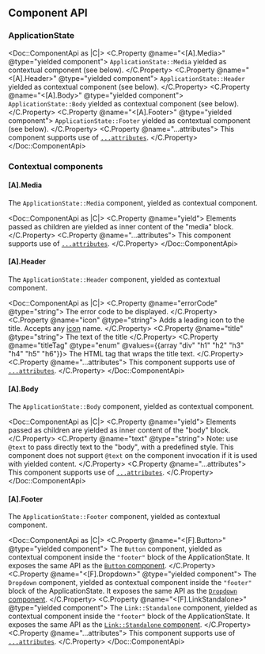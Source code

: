 ## Component API

### ApplicationState

<Doc::ComponentApi as |C|>
  <C.Property @name="<[A].Media>" @type="yielded component">
    `ApplicationState::Media` yielded as contextual component (see below).
  </C.Property>
  <C.Property @name="<[A].Header>" @type="yielded component">
    `ApplicationState::Header` yielded as contextual component (see below).
  </C.Property>
  <C.Property @name="<[A].Body>" @type="yielded component">
    `ApplicationState::Body` yielded as contextual component (see below).
  </C.Property>
  <C.Property @name="<[A].Footer>" @type="yielded component">
    `ApplicationState::Footer` yielded as contextual component (see below).
  </C.Property>
  <C.Property @name="...attributes">
    This component supports use of [`...attributes`](https://guides.emberjs.com/release/in-depth-topics/patterns-for-components/#toc_attribute-ordering).
  </C.Property>
</Doc::ComponentApi>

### Contextual components

#### [A].Media

The `ApplicationState::Media` component, yielded as contextual component.

<Doc::ComponentApi as |C|>
  <C.Property @name="yield">
    Elements passed as children are yielded as inner content of the "media" block.
  </C.Property>
  <C.Property @name="...attributes">
    This component supports use of [`...attributes`](https://guides.emberjs.com/release/in-depth-topics/patterns-for-components/#toc_attribute-ordering).
  </C.Property>
</Doc::ComponentApi>

#### [A].Header

The `ApplicationState::Header` component, yielded as contextual component.

<Doc::ComponentApi as |C|>
  <C.Property @name="errorCode" @type="string">
    The error code to be displayed.
  </C.Property>
  <C.Property @name="icon" @type="string">
    Adds a leading icon to the title. Accepts any [icon](/icons/library) name.
  </C.Property>
  <C.Property @name="title" @type="string">
    The text of the title
  </C.Property>
  <C.Property @name="titleTag" @type="enum" @values={{array "div" "h1" "h2" "h3" "h4" "h5" "h6"}}>
    The HTML tag that wraps the title text.
  </C.Property>
  <C.Property @name="...attributes">
    This component supports use of [`...attributes`](https://guides.emberjs.com/release/in-depth-topics/patterns-for-components/#toc_attribute-ordering).
  </C.Property>
</Doc::ComponentApi>

#### [A].Body

The `ApplicationState::Body` component, yielded as contextual component.

<Doc::ComponentApi as |C|>
  <C.Property @name="yield">
    Elements passed as children are yielded as inner content of the "body" block.
  </C.Property>
  <C.Property @name="text" @type="string">
    Note: use `@text` to pass directly text to the "body", with a predefined style. This component does not support `@text` on the component invocation if it is used with yielded content.
  </C.Property>
  <C.Property @name="...attributes">
    This component supports use of [`...attributes`](https://guides.emberjs.com/release/in-depth-topics/patterns-for-components/#toc_attribute-ordering).
  </C.Property>
</Doc::ComponentApi>

#### [A].Footer

The `ApplicationState::Footer` component, yielded as contextual component.

<Doc::ComponentApi as |C|>
  <C.Property @name="<[F].Button>" @type="yielded component">
    The `Button` component, yielded as contextual component inside the `"footer"` block of the ApplicationState. It exposes the same API as the [`Button` component](/components/button).
  </C.Property>
  <C.Property @name="<[F].Dropdown>" @type="yielded component">
    The `Dropdown` component, yielded as contextual component inside the `"footer"` block of the ApplicationState. It exposes the same API as the [`Dropdown` component](/components/dropdown).
  </C.Property>
  <C.Property @name="<[F].LinkStandalone>" @type="yielded component">
    The `Link::Standalone` component, yielded as contextual component inside the `"footer"` block of the ApplicationState. It exposes the same API as the [`Link::Standalone` component](/components/link/standalone).
  </C.Property>
  <C.Property @name="...attributes">
    This component supports use of [`...attributes`](https://guides.emberjs.com/release/in-depth-topics/patterns-for-components/#toc_attribute-ordering).
  </C.Property>
</Doc::ComponentApi>
